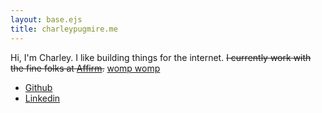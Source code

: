 ```yaml
---
layout: base.ejs
title: charleypugmire.me
---
```


Hi, I'm Charley. I like building things for the internet. <span style="text-decoration: line-through">I currently work with the fine folks at [Affirm](https://affirm.com).</span> [womp womp](https://techcrunch.com/2023/02/08/affirms-stock-plunges-as-it-misses-earnings-cuts-500-jobs-and-shutters-crypto-unit/)

- [Github](https://github.com/puglyfe)
- [Linkedin](https://www.linkedin.com/in/charleypugmire/)
